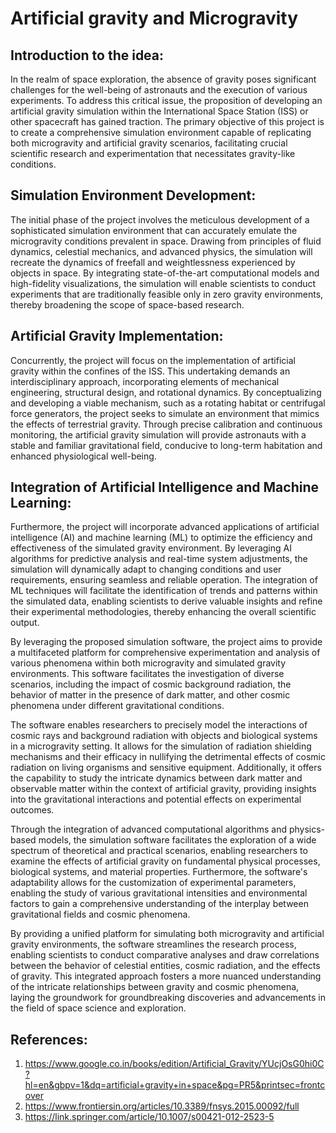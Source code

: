 # Artificial gravity and Microgravity
## Introduction to the idea:

In the realm of space exploration, the absence of gravity poses significant challenges for the well-being of astronauts and the execution of various experiments. To address this critical issue, the proposition of developing an artificial gravity simulation within the International Space Station (ISS) or other spacecraft has gained traction. The primary objective of this project is to create a comprehensive simulation environment capable of replicating both microgravity and artificial gravity scenarios, facilitating crucial scientific research and experimentation that necessitates gravity-like conditions.

## Simulation Environment Development:

The initial phase of the project involves the meticulous development of a sophisticated simulation environment that can accurately emulate the microgravity conditions prevalent in space. Drawing from principles of fluid dynamics, celestial mechanics, and advanced physics, the simulation will recreate the dynamics of freefall and weightlessness experienced by objects in space. By integrating state-of-the-art computational models and high-fidelity visualizations, the simulation will enable scientists to conduct experiments that are traditionally feasible only in zero gravity environments, thereby broadening the scope of space-based research.

## Artificial Gravity Implementation:

Concurrently, the project will focus on the implementation of artificial gravity within the confines of the ISS. This undertaking demands an interdisciplinary approach, incorporating elements of mechanical engineering, structural design, and rotational dynamics. By conceptualizing and developing a viable mechanism, such as a rotating habitat or centrifugal force generators, the project seeks to simulate an environment that mimics the effects of terrestrial gravity. Through precise calibration and continuous monitoring, the artificial gravity simulation will provide astronauts with a stable and familiar gravitational field, conducive to long-term habitation and enhanced physiological well-being.

## Integration of Artificial Intelligence and Machine Learning:

Furthermore, the project will incorporate advanced applications of artificial intelligence (AI) and machine learning (ML) to optimize the efficiency and effectiveness of the simulated gravity environment. By leveraging AI algorithms for predictive analysis and real-time system adjustments, the simulation will dynamically adapt to changing conditions and user requirements, ensuring seamless and reliable operation. The integration of ML techniques will facilitate the identification of trends and patterns within the simulated data, enabling scientists to derive valuable insights and refine their experimental methodologies, thereby enhancing the overall scientific output.

By leveraging the proposed simulation software, the project aims to provide a multifaceted platform for comprehensive experimentation and analysis of various phenomena within both microgravity and simulated gravity environments. This software facilitates the investigation of diverse scenarios, including the impact of cosmic background radiation, the behavior of matter in the presence of dark matter, and other cosmic phenomena under different gravitational conditions.

The software enables researchers to precisely model the interactions of cosmic rays and background radiation with objects and biological systems in a microgravity setting. It allows for the simulation of radiation shielding mechanisms and their efficacy in nullifying the detrimental effects of cosmic radiation on living organisms and sensitive equipment. Additionally, it offers the capability to study the intricate dynamics between dark matter and observable matter within the context of artificial gravity, providing insights into the gravitational interactions and potential effects on experimental outcomes.

Through the integration of advanced computational algorithms and physics-based models, the simulation software facilitates the exploration of a wide spectrum of theoretical and practical scenarios, enabling researchers to examine the effects of artificial gravity on fundamental physical processes, biological systems, and material properties. Furthermore, the software's adaptability allows for the customization of experimental parameters, enabling the study of various gravitational intensities and environmental factors to gain a comprehensive understanding of the interplay between gravitational fields and cosmic phenomena.

By providing a unified platform for simulating both microgravity and artificial gravity environments, the software streamlines the research process, enabling scientists to conduct comparative analyses and draw correlations between the behavior of celestial entities, cosmic radiation, and the effects of gravity. This integrated approach fosters a more nuanced understanding of the intricate relationships between gravity and cosmic phenomena, laying the groundwork for groundbreaking discoveries and advancements in the field of space science and exploration.





## References:
1) https://www.google.co.in/books/edition/Artificial_Gravity/YUcjOsG0hi0C?hl=en&gbpv=1&dq=artificial+gravity+in+space&pg=PR5&printsec=frontcover
2) https://www.frontiersin.org/articles/10.3389/fnsys.2015.00092/full
3) https://link.springer.com/article/10.1007/s00421-012-2523-5
